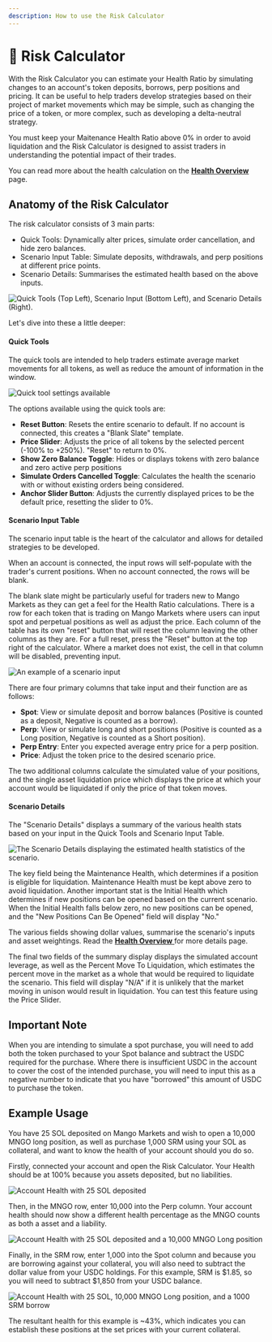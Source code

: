 ```yaml
---
description: How to use the Risk Calculator
---
```


# 🔢 Risk Calculator

With the Risk Calculator you can estimate your Health Ratio by simulating changes to an account's token deposits, borrows, perp positions and pricing. It can be useful to help traders develop strategies based on their project of market movements which may be simple, such as changing the price of a token, or more complex, such as developing a delta-neutral strategy.

You must keep your Maitenance Health Ratio above 0% in order to avoid liquidation and the Risk Calculator is designed to assist traders in understanding the potential impact of their trades.

You can read more about the health calculation on the [**Health Overview**](../../faqs/health.md) page.

## Anatomy of the Risk Calculator

The risk calculator consists of 3 main parts:

* Quick Tools: Dynamically alter prices, simulate order cancellation, and hide zero balances.
* Scenario Input Table: Simulate deposits, withdrawals, and perp positions at different price points.
* Scenario Details: Summarises the estimated health based on the above inputs.

![Quick Tools (Top Left), Scenario Input (Bottom Left), and Scenario Details (Right).](../../.gitbook/assets/risk-calculator-blank-slate.jpg)

Let's dive into these a little deeper:

#### **Quick Tools**

The quick tools are intended to help traders estimate average market movements for all tokens, as well as reduce the amount of information in the window.

![Quick tool settings available](../../.gitbook/assets/risk-calculator-quick-tools.jpg)

The options available using the quick tools are:

* **Reset Button**: Resets the entire scenario to default. If no account is connected, this creates a "Blank Slate" template.
* **Price Slider**: Adjusts the price of all tokens by the selected percent (-100% to +250%). "Reset" to return to 0%.
* **Show Zero Balance Toggle**: Hides or displays tokens with zero balance and zero active perp positions
* **Simulate Orders Cancelled Toggle**: Calculates the health the scenario with or without existing orders being considered.
* **Anchor Slider Button**: Adjusts the currently displayed prices to be the default price, resetting the slider to 0%.

#### **Scenario Input Table**

The scenario input table is the heart of the calculator and allows for detailed strategies to be developed.

When an account is connected, the input rows will self-populate with the trader's current positions. When no account connected, the rows will be blank.

The blank slate might be particularly useful for traders new to Mango Markets as they can get a feel for the Health Ratio calculations. There is a row for each token that is trading on Mango Markets where users can input spot and perpetual positions as well as adjust the price. Each column of the table has its own "reset" button that will reset the column leaving the other columns as they are. For a full reset, press the "Reset" button at the top right of the calculator. Where a market does not exist, the cell in that column will be disabled, preventing input.

![An example of a scenario input](../../.gitbook/assets/risk-calculator-scenario-input.jpg)

There are four primary columns that take input and their function are as follows:

* **Spot**: View or simulate deposit and borrow balances (Positive is counted as a deposit, Negative is counted as a borrow).
* **Perp**: View or simulate long and short positions (Positive is counted as a Long position, Negative is counted as a Short position).
* **Perp Entry**: Enter you expected average entry price for a perp position.
* **Price**: Adjust the token price to the desired scenario price.

The two additional columns calculate the simulated value of your positions, and the single asset liquidation price which displays the price at which your account would be liquidated if only the price of that token moves.

#### **Scenario Details**

The "Scenario Details" displays a summary of the various health stats based on your input in the Quick Tools and Scenario Input Table.

![The Scenario Details displaying the estimated health statistics of the scenario.](../../.gitbook/assets/risk-calculator-scenario-details.jpg)

The key field being the Maintenance Health, which determines if a position is eligible for liquidation. Maintenance Health must be kept above zero to avoid liquidation. Another important stat is the Initial Health which determines if new positions can be opened based on the current scenario. When the Initial Health falls below zero, no new positions can be opened, and the "New Positions Can Be Opened" field will display "No."

The various fields showing dollar values, summarise the scenario's inputs and asset weightings. Read the [**Health Overview** ](../../faqs/health.md)for more details page.

The final two fields of the summary display displays the simulated account leverage, as well as the Percent Move To Liquidation, which estimates the percent move in the market as a whole that would be required to liquidate the scenario. This field will display "N/A" if it is unlikely that the market moving in unison would result in liquidation. You can test this feature using the Price Slider.

## Important Note

When you are intending to simulate a spot purchase, you will need to add both the token purchased to your Spot balance and subtract the USDC required for the purchase. Where there is insufficient USDC in the account to cover the cost of the intended purchase, you will need to input this as a negative number to indicate that you have "borrowed" this amount of USDC to purchase the token.

## Example Usage

You have 25 SOL deposited on Mango Markets and wish to open a 10,000 MNGO long position, as well as purchase 1,000 SRM using your SOL as collateral, and want to know the health of your account should you do so.

Firstly, connected your account and open the Risk Calculator. Your Health should be at 100% because you assets deposited, but no liabilities.

![Account Health with 25 SOL deposited](../../.gitbook/assets/risk-calculator-example-1a.jpg)

Then, in the MNGO row, enter 10,000 into the Perp column. Your account health should now show a different health percentage as the MNGO counts as both a asset and a liability.

![Account Health with 25 SOL deposited and a 10,000 MNGO Long position](../../.gitbook/assets/risk-calculator-example-1b.jpg)

Finally, in the SRM row, enter 1,000 into the Spot column and because you are borrowing against your collateral, you will also need to subtract the dollar value from your USDC holdings. For this example, SRM is $1.85, so you will need to subtract $1,850 from your USDC balance.

![Account Health with 25 SOL, 10,000 MNGO Long position, and a 1000 SRM borrow](../../.gitbook/assets/risk-calculator-example-1c.jpg)

The resultant health for this example is \~43%, which indicates you can establish these positions at the set prices with your current collateral.
